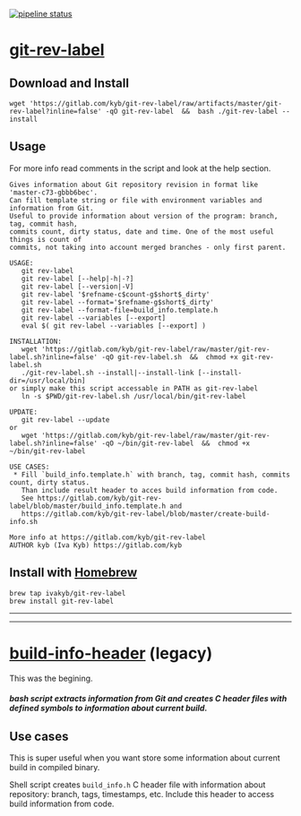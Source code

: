 [![pipeline status](https://gitlab.com/kyb/git-rev-label/badges/master/pipeline.svg)](https://gitlab.com/kyb/git-rev-label/pipelines?scope=branches)


# [git-rev-label](git-rev-label.sh) 

## Download and Install
```
wget 'https://gitlab.com/kyb/git-rev-label/raw/artifacts/master/git-rev-label?inline=false' -qO git-rev-label  &&  bash ./git-rev-label --install
```

## Usage
For more info read comments in the script and look at the help section.
```
Gives information about Git repository revision in format like 'master-c73-gbbb6bec'.
Can fill template string or file with environment variables and information from Git. 
Useful to provide information about version of the program: branch, tag, commit hash, 
commits count, dirty status, date and time. One of the most useful things is count of 
commits, not taking into account merged branches - only first parent.

USAGE:
   git rev-label
   git rev-label [--help|-h|-?]
   git rev-label [--version|-V]
   git rev-label '$refname-c$count-g$short$_dirty'
   git rev-label --format='$refname-g$short$_dirty'
   git rev-label --format-file=build_info.template.h
   git rev-label --variables [--export]
   eval $( git rev-label --variables [--export] )

INSTALLATION:
   wget 'https://gitlab.com/kyb/git-rev-label/raw/master/git-rev-label.sh?inline=false' -qO git-rev-label.sh  &&  chmod +x git-rev-label.sh
   ./git-rev-label.sh --install|--install-link [--install-dir=/usr/local/bin]
or simply make this script accessable in PATH as git-rev-label
   ln -s $PWD/git-rev-label.sh /usr/local/bin/git-rev-label

UPDATE:
   git rev-label --update
or
   wget 'https://gitlab.com/kyb/git-rev-label/raw/master/git-rev-label.sh?inline=false' -qO ~/bin/git-rev-label  &&  chmod +x ~/bin/git-rev-label

USE CASES:
 * Fill `build_info.template.h` with branch, tag, commit hash, commits count, dirty status.
   Than include result header to acces build information from code.
   See https://gitlab.com/kyb/git-rev-label/blob/master/build_info.template.h and
   https://gitlab.com/kyb/git-rev-label/blob/master/create-build-info.sh

More info at https://gitlab.com/kyb/git-rev-label
AUTHOR kyb (Iva Kyb) https://gitlab.com/kyb
```

## Install with [Homebrew](https://brew.sh)
```
brew tap ivakyb/git-rev-label
brew install git-rev-label
```


-----------------------
-----------------------


# [build-info-header](legacy-build_info) (legacy)
This was the begining.
##### bash script extracts information from Git and creates C header files with defined symbols to information about current build.

## Use cases
This is super useful when you want store some information about current build in compiled binary.


Shell script creates `build_info.h` C header file with information about repository: branch, tags, timestamps, etc.
Include this header to access build information from code.
